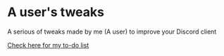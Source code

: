 # A user's tweaks
A serious of tweaks made by me (A user) to improve your Discord client

[Check here for my to-do list](https://abuwuser.notion.site/Tweaks-23535d81879140329700d8cdf9e70668)